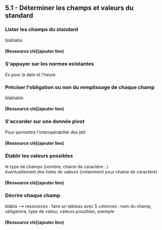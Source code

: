 ## 5.1 - Déterminer les champs et valeurs du standard  

### Lister les champs du standard  

blablaba 

#### [Ressource clé](ajouter lien)

### S'appuyer sur les normes existantes   

Ex pour la date et l'heure  

### Préciser l'obligation ou non du remplissage de chaque champ    

blablabla 

#### [Ressource clé](ajouter lien)


### S'accorder sur une donnée pivot 

Pour permettre l'interopérabilité des jdd 

#### [Ressource clé](ajouter lien)

### Établir les valeurs possibles     

le type de champs (nombre, chaine de caractère...)  
éventuellement des listes de valeurs (notamment pour chaine de caractère) 

#### [Ressource clé](ajouter lien)

### Décrire chaque champ 

blabla 
--> ressources : faire un tableau avec 5 colonnes : nom du champ, obligatoire, type de valeur, valeurs possibles, exemple 

#### [Ressource clé](ajouter lien)
